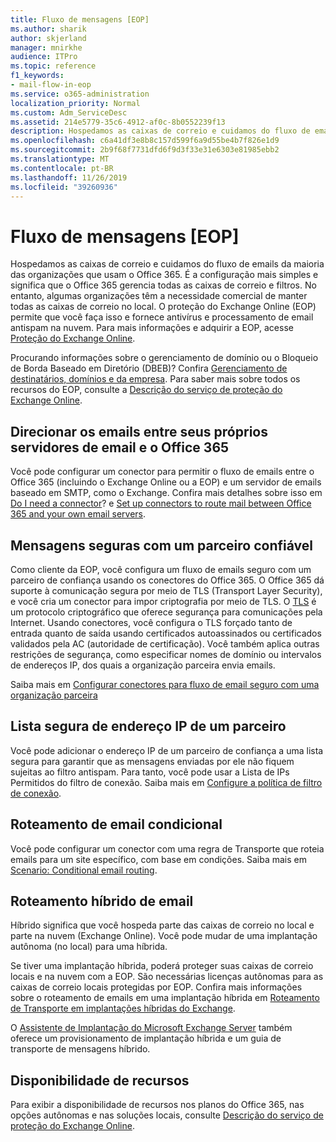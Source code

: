 ```yaml
---
title: Fluxo de mensagens [EOP]
ms.author: sharik
author: skjerland
manager: mnirkhe
audience: ITPro
ms.topic: reference
f1_keywords:
- mail-flow-in-eop
ms.service: o365-administration
localization_priority: Normal
ms.custom: Adm_ServiceDesc
ms.assetid: 214e5779-35c6-4912-af0c-8b0552239f13
description: Hospedamos as caixas de correio e cuidamos do fluxo de emails da maioria das organizações que usam o Office 365. É a configuração mais simples e significa que o Office 365 gerencia todas as caixas de correio e filtros. No entanto, algumas organizações têm a necessidade comercial de manter todas as caixas de correio no local. O proteção do Exchange Online (EOP) permite que você faça isso e fornece antivírus e processamento de email antispam na nuvem.
ms.openlocfilehash: c6a41df3e8b8c157d599f6a9d55be4b7f826e1d9
ms.sourcegitcommit: 2b9f68f7731dfd6f9d3f33e31e6303e81985ebb2
ms.translationtype: MT
ms.contentlocale: pt-BR
ms.lasthandoff: 11/26/2019
ms.locfileid: "39260936"
---
```

# <a name="mail-floweop"></a>Fluxo de mensagens [EOP]

Hospedamos as caixas de correio e cuidamos do fluxo de emails da maioria das organizações que usam o Office 365. É a configuração mais simples e significa que o Office 365 gerencia todas as caixas de correio e filtros. No entanto, algumas organizações têm a necessidade comercial de manter todas as caixas de correio no local. O proteção do Exchange Online (EOP) permite que você faça isso e fornece antivírus e processamento de email antispam na nuvem. Para mais informações e adquirir a EOP, acesse [Proteção do Exchange Online](https://products.office.com/exchange/exchange-email-security-spam-protection).
  
Procurando informações sobre o gerenciamento de domínio ou o Bloqueio de Borda Baseado em Diretório (DBEB)? Confira [Gerenciamento de destinatários, domínios e da empresa](recipient-domain-and-company-management.md). Para saber mais sobre todos os recursos do EOP, consulte a [Descrição do serviço de proteção do Exchange Online](exchange-online-protection-service-description.md).
  
## <a name="routing-email-between-office-365-and-your-own-email-servers"></a>Direcionar os emails entre seus próprios servidores de email e o Office 365

Você pode configurar um conector para permitir o fluxo de emails entre o Office 365 (incluindo o Exchange Online ou a EOP) e um servidor de emails baseado em SMTP, como o Exchange. Confira mais detalhes sobre isso em [Do I need a connector](https://docs.microsoft.com/exchange/mail-flow-best-practices/use-connectors-to-configure-mail-flow/do-i-need-to-create-a-connector)? e [Set up connectors to route mail between Office 365 and your own email servers](https://docs.microsoft.com/exchange/mail-flow-best-practices/use-connectors-to-configure-mail-flow/set-up-connectors-to-route-mail).
  
## <a name="secure-messaging-with-a-trusted-partner"></a>Mensagens seguras com um parceiro confiável

Como cliente da EOP, você configura um fluxo de emails seguro com um parceiro de confiança usando os conectores do Office 365. O Office 365 dá suporte à comunicação segura por meio de TLS (Transport Layer Security), e você cria um conector para impor criptografia por meio de TLS. O [TLS](https://docs.microsoft.com/microsoft-365/compliance/exchange-online-uses-tls-to-secure-email-connections) é um protocolo criptográfico que oferece segurança para comunicações pela Internet. Usando conectores, você configura o TLS forçado tanto de entrada quanto de saída usando certificados autoassinados ou certificados validados pela AC (autoridade de certificação). Você também aplica outras restrições de segurança, como especificar nomes de domínio ou intervalos de endereços IP, dos quais a organização parceira envia emails. 
  
Saiba mais em [Configurar conectores para fluxo de email seguro com uma organização parceira](https://docs.microsoft.com/exchange/mail-flow-best-practices/use-connectors-to-configure-mail-flow/set-up-connectors-for-secure-mail-flow-with-a-partner)
  
## <a name="safe-listing-a-partners-ip-address"></a>Lista segura de endereço IP de um parceiro

Você pode adicionar o endereço IP de um parceiro de confiança a uma lista segura para garantir que as mensagens enviadas por ele não fiquem sujeitas ao filtro antispam. Para tanto, você pode usar a Lista de IPs Permitidos do filtro de conexão. Saiba mais em [Configure a política de filtro de conexão](https://go.microsoft.com/fwlink/p/?LinkID=287108).
  
## <a name="conditional-mail-routing"></a>Roteamento de email condicional

Você pode configurar um conector com uma regra de Transporte que roteia emails para um site específico, com base em condições. Saiba mais em [Scenario: Conditional email routing](https://docs.microsoft.com/exchange/mail-flow-best-practices/use-connectors-to-configure-mail-flow/conditional-mail-routing).
  
## <a name="hybrid-mail-routing"></a>Roteamento híbrido de email

Híbrido significa que você hospeda parte das caixas de correio no local e parte na nuvem (Exchange Online). Você pode mudar de uma implantação autônoma (no local) para uma híbrida.
  
Se tiver uma implantação híbrida, poderá proteger suas caixas de correio locais e na nuvem com a EOP. São necessárias licenças autônomas para as caixas de correio locais protegidas por EOP. Confira mais informações sobre o roteamento de emails em uma implantação híbrida em [Roteamento de Transporte em implantações híbridas do Exchange](https://go.microsoft.com/fwlink/p/?LinkId=271757).
  
O [Assistente de Implantação do Microsoft Exchange Server](https://go.microsoft.com/fwlink/p/?LinkId=287036) também oferece um provisionamento de implantação híbrida e um guia de transporte de mensagens híbrido. 
  
## <a name="feature-availability"></a>Disponibilidade de recursos

Para exibir a disponibilidade de recursos nos planos do Office 365, nas opções autônomas e nas soluções locais, consulte [Descrição do serviço de proteção do Exchange Online](exchange-online-protection-service-description.md).
